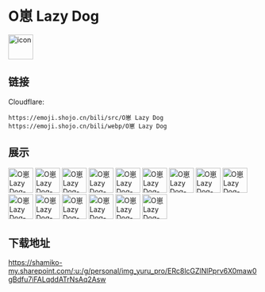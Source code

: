 # O崽 Lazy Dog
<img src="https://emoji.shojo.cn/bili/src/O崽 Lazy Dog/icon.png" width="50" height="50" alt="icon">

## 链接
Cloudflare:
```
https://emoji.shojo.cn/bili/src/O崽 Lazy Dog
https://emoji.shojo.cn/bili/webp/O崽 Lazy Dog
```
## 展示
<img src="https://emoji.shojo.cn/bili/src/O崽 Lazy Dog/O崽 Lazy Dog-一键三连.png" width="50" height="50" alt="O崽 Lazy Dog-一键三连">
<img src="https://emoji.shojo.cn/bili/src/O崽 Lazy Dog/O崽 Lazy Dog-dog.png" width="50" height="50" alt="O崽 Lazy Dog-dog">
<img src="https://emoji.shojo.cn/bili/src/O崽 Lazy Dog/O崽 Lazy Dog-flower.png" width="50" height="50" alt="O崽 Lazy Dog-flower">
<img src="https://emoji.shojo.cn/bili/src/O崽 Lazy Dog/O崽 Lazy Dog-funny.png" width="50" height="50" alt="O崽 Lazy Dog-funny">
<img src="https://emoji.shojo.cn/bili/src/O崽 Lazy Dog/O崽 Lazy Dog-好想要.png" width="50" height="50" alt="O崽 Lazy Dog-好想要">
<img src="https://emoji.shojo.cn/bili/src/O崽 Lazy Dog/O崽 Lazy Dog-wink.png" width="50" height="50" alt="O崽 Lazy Dog-wink">
<img src="https://emoji.shojo.cn/bili/src/O崽 Lazy Dog/O崽 Lazy Dog-叉出去.png" width="50" height="50" alt="O崽 Lazy Dog-叉出去">
<img src="https://emoji.shojo.cn/bili/src/O崽 Lazy Dog/O崽 Lazy Dog-高端.png" width="50" height="50" alt="O崽 Lazy Dog-高端">
<img src="https://emoji.shojo.cn/bili/src/O崽 Lazy Dog/O崽 Lazy Dog-震撼.png" width="50" height="50" alt="O崽 Lazy Dog-震撼">
<img src="https://emoji.shojo.cn/bili/src/O崽 Lazy Dog/O崽 Lazy Dog-修勾乖乖.png" width="50" height="50" alt="O崽 Lazy Dog-修勾乖乖">
<img src="https://emoji.shojo.cn/bili/src/O崽 Lazy Dog/O崽 Lazy Dog-急哭了.png" width="50" height="50" alt="O崽 Lazy Dog-急哭了">
<img src="https://emoji.shojo.cn/bili/src/O崽 Lazy Dog/O崽 Lazy Dog-请喝奶茶.png" width="50" height="50" alt="O崽 Lazy Dog-请喝奶茶">
<img src="https://emoji.shojo.cn/bili/src/O崽 Lazy Dog/O崽 Lazy Dog-才艺展示.png" width="50" height="50" alt="O崽 Lazy Dog-才艺展示">
<img src="https://emoji.shojo.cn/bili/src/O崽 Lazy Dog/O崽 Lazy Dog-好耶.png" width="50" height="50" alt="O崽 Lazy Dog-好耶">
<img src="https://emoji.shojo.cn/bili/src/O崽 Lazy Dog/O崽 Lazy Dog-得瑟.png" width="50" height="50" alt="O崽 Lazy Dog-得瑟">

## 下载地址

https://shamiko-my.sharepoint.com/:u:/g/personal/img_yuru_pro/ERc8lcGZlNlPprv6X0maw0gBdfu7iFALqddATrNsAq2Asw